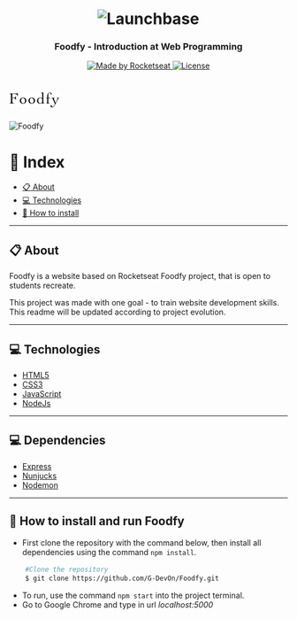 <h1 align="center">
    <img alt="Launchbase" src="https://storage.googleapis.com/golden-wind/bootcamp-launchbase/logo.png" width="400px" />
</h1>

<h3 align="center">
  Foodfy - Introduction at Web Programming
</h3>
<p align="center">

  <a href="https://rocketseat.com.br">
    <img alt="Made by Rocketseat" src="https://img.shields.io/badge/made%20by-Rocketseat-%23F8952D">
  </a>

  <a href="LICENSE" >
    <img alt="License" src="https://img.shields.io/badge/license-MIT-%23F8952D">
  </a>

</p>

# ![Foodfy](public/assets/logo.png)
![Foodfy](images/foodfy.gif)
# :bookmark_tabs: Index

  - [:clipboard: About](#clipboard-about)
  - [:computer: Technologies](#computer-technologies)
  - [:file_folder: How to install](#file_folder-how-to-install)

---

## :clipboard: About
Foodfy is a website based on Rocketseat Foodfy project, that is open to students recreate.

This project was made with one goal - to train website development skills. This readme will be updated according to project evolution.

---

## :computer: Technologies
* [HTML5](https://developer.mozilla.org/en-US/docs/Web/HTML)
* [CSS3](https://developer.mozilla.org/en-US/docs/Web/CSS)
* [JavaScript](https://www.javascript.com/)
* [NodeJs](https://www.nodejs.org/)

---
## :computer: Dependencies
* [Express](https://expressjs.com/pt-br/)
* [Nunjucks](https://mozilla.github.io/nunjucks/)
* [Nodemon](https://nodemon.io/)

---

## :file_folder: How to install and run Foodfy
* First clone the repository with the command below, then install all dependencies using the command `npm install`.
```bash
    #Clone the repository
    $ git clone https://github.com/G-DevOn/Foodfy.git
```
* To run, use the command `npm start` into the project terminal.
* Go to Google Chrome and type in url *localhost:5000*

